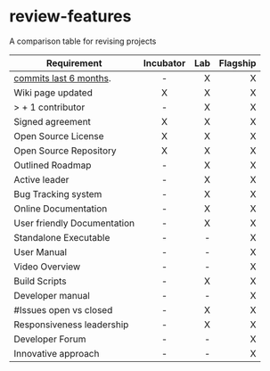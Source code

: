 # review-features
A comparison table for revising projects

| Requirement   |      Incubator     |  Lab | Flagship |
|---------------|:------------------:|-----:|---------:|
| [commits last 6 months](Commits_6_months.md).|  - | X | X |
| Wiki page updated | X | X | X |
| > + 1 contributor | - | X | X |
| Signed agreement  | X | X | X |
| Open Source License | X | X | X |
| Open Source Repository  | X | X | X |
| Outlined Roadmap  | - | X | X |
| Active leader  | - | X | X |
| Bug Tracking system  | - | X | X |
| Online Documentation  | - | X | X |
| User friendly Documentation  | - | X | X |
| Standalone Executable  | - | - | X |
| User Manual  | - | - | X |
| Video Overview  | - | - | X |
| Build Scripts  | - | X | X |
| Developer manual  | - | - | X |
| #Issues open vs closed  | - | X | X |
| Responsiveness leadership  | - | X | X |
| Developer Forum  | - | - | X |
| Innovative approach  | - | - | X |
